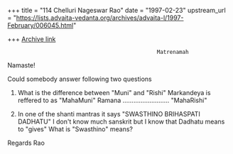 +++
title = "114 Chelluri Nageswar Rao"
date = "1997-02-23"
upstream_url = "https://lists.advaita-vedanta.org/archives/advaita-l/1997-February/006045.html"

+++
[Archive link](https://lists.advaita-vedanta.org/archives/advaita-l/1997-February/006045.html)

                                                   Matrenamah
Namaste!

Could somebody answer following two questions

1. What is the difference between "Muni" and "Rishi"
Markandeya is reffered to as "MahaMuni"
Ramana ..........................   "MahaRishi"

2. In one of the shanti mantras it says "SWASTHINO BRIHASPATI DADHATU"
I don't know much sanskrit but I know that Dadhatu means to "gives"
What is "Swasthino" means?

Regards
                                                                        Rao

